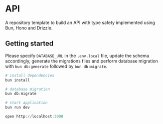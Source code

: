 # API

A repository template to build an API with type safety implemented using Bun, Hono and Drizzle.

## Getting started

Please specify `DATABASE_URL` in the `.env.local` file, update the schema accordingly, generate the migrations files and perform database migration with `bun db:generate` followed by `bun db:migrate`.

```powershell
# install dependencies
bun install

# database migration
bun db:migrate

# start application
bun run dev
```

```powershell
open http://localhost:3000
```
